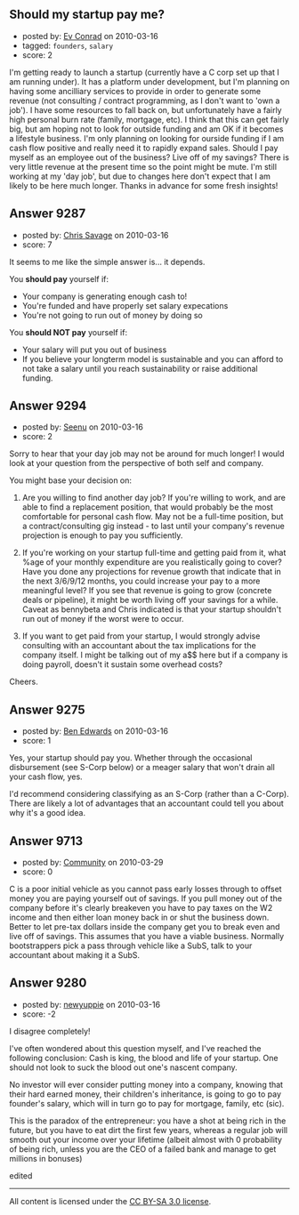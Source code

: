 ## Should my startup pay me?

- posted by: [Ev Conrad](https://stackexchange.com/users/-1/2862-ev-conrad) on 2010-03-16
- tagged: `founders`, `salary`
- score: 2

I'm getting ready to launch a startup (currently have a C corp set up that I am running under).  It has a platform under development, but I'm planning on having some ancilliary services to provide in order to generate some revenue (not consulting / contract programming, as I don't want to 'own a job').  I have some resources to fall back on, but unfortunately have a fairly high personal burn rate (family, mortgage, etc).  I think that this can get fairly big, but am hoping not to look for outside funding and am OK if it becomes a lifestyle business.  I'm only planning on looking for ourside funding if I am cash flow positive and really need it to rapidly expand sales.  Should I pay myself as an employee out of the business?  Live off of my savings?  There is very little revenue at the present time so the point might be mute.  I'm still working at my 'day job', but due to changes here don't expect that I am likely to be here much longer.  Thanks in advance for some fresh insights!




## Answer 9287

- posted by: [Chris Savage](https://stackexchange.com/users/-1/2457-chris-savage) on 2010-03-16
- score: 7

It seems to me like the simple answer is... it depends.

You **should pay** yourself if:

 - Your company is generating enough cash to!
 - You're funded and have properly set salary expecations
 - You're not going to run out of money by doing so

You **should NOT pay** yourself if:

 - Your salary will put you out of business
 - If you believe your longterm model is sustainable and you can afford to not take a salary until you reach sustainability or raise additional funding. 



## Answer 9294

- posted by: [Seenu](https://stackexchange.com/users/-1/2809-seenu) on 2010-03-16
- score: 2

Sorry to hear that your day job may not be around for much longer! I would look at your question from the perspective of both self and company.

You might base your decision on:

1. Are you willing to find another day job? If you're willing to work, and are able to find a replacement position, that would probably be the most comfortable for personal cash flow. May not be a full-time position, but a contract/consulting gig instead - to last until your company's revenue projection is enough to pay you sufficiently.


2. If you're working on your startup full-time and getting paid from it, what %age of your monthly expenditure are you realistically going to cover? Have you done any projections for revenue growth that indicate that in the next 3/6/9/12 months, you could increase your pay to a more meaningful level?
If you see that revenue is going to grow (concrete deals or pipeline), it might be worth living off your savings for a while. Caveat as bennybeta and Chris indicated is that your startup shouldn't run out of money if the worst were to occur.


3. If you want to get paid from your startup, I would strongly advise consulting with an accountant about the tax implications for the company itself. I might be talking out of my a$$ here but if a company is doing payroll, doesn't it sustain some overhead costs? 

Cheers.


## Answer 9275

- posted by: [Ben Edwards](https://stackexchange.com/users/-1/2786-ben-edwards) on 2010-03-16
- score: 1

Yes, your startup should pay you.  Whether through the occasional disbursement (see S-Corp below) or a meager salary that won't drain all your cash flow, yes.

I'd recommend considering classifying as an S-Corp (rather than a C-Corp).  There are likely a lot of advantages that an accountant could tell you about why it's a good idea.



## Answer 9713

- posted by: [Community](https://stackexchange.com/users/-1/-1-community) on 2010-03-29
- score: 0

C is a poor initial vehicle as you cannot pass early losses through to offset money you are paying yourself out of savings. If you pull money out of the company before it's clearly breakeven you have to pay taxes on the W2 income and then either loan money back in or shut the business down. Better to let pre-tax dollars inside the company get you to break even and live off of savings. This assumes that you have a viable business. Normally bootstrappers pick a pass through vehicle like a SubS, talk to your accountant about making it a SubS.


## Answer 9280

- posted by: [newyuppie](https://stackexchange.com/users/-1/1961-newyuppie) on 2010-03-16
- score: -2

I disagree completely! 

I've often wondered about this question myself, and I've reached the following conclusion:
Cash is king, the blood and life of your startup. One should not look to suck the blood out one's nascent company. 

No investor will ever consider putting money into a company, knowing that their hard earned money, their children's inheritance, is going to go to pay founder's salary, which will in turn go to pay for mortgage, family, etc (sic).

This is the paradox of the entrepreneur: you have a shot at being rich in the future, but you have to eat dirt the first few years, whereas a regular job will smooth out your income over your lifetime (albeit almost with 0 probability of being rich, unless you are the CEO of a failed bank and manage to get millions in bonuses)

edited




---

All content is licensed under the [CC BY-SA 3.0 license](https://creativecommons.org/licenses/by-sa/3.0/).
